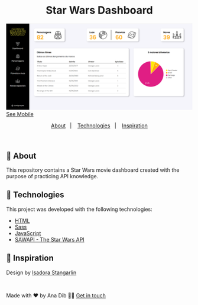<h1 align="center">
 Star Wars Dashboard
</h1>

![](https://github.com/anadib/star-wars-dashboard/blob/main/gifs/dashboardStartWarsDesktop.PNG?raw=true) 
[See Mobile](https://github.com/anadib/star-wars-dashboard/blob/main/gifs/dashboardStartWarsMobile.gif)

<p align="center">
  <a href="#page_with_curl-about">About</a>&nbsp;&nbsp;&nbsp;|&nbsp;&nbsp;&nbsp;
  <a href="#hammer-technologies">Technologies</a>&nbsp;&nbsp;&nbsp;|&nbsp;&nbsp;&nbsp;
  <a href="#thought_balloon-inspiration">Inspiration</a>
</p> 

</br>

## :page_with_curl: About

This repository contains a Star Wars movie dashboard created with the purpose of practicing API knowledge.

## :hammer: Technologies

This project was developed with the following technologies:

- [HTML](https://www.w3schools.com/html/)
- [Sass](https://sass-lang.com/)
- [JavaScript](https://www.w3schools.com/js/default.asp)
- [SAWAPI - The Star Wars API](https://swapi.dev/documentation)

## :thought_balloon: Inspiration

Design by [Isadora Stangarlin](https://github.com/isadorastan)

</br>

Made with ❤️ by Ana Dib 👋🏻 [Get in touch](https://github.com/anadib)
